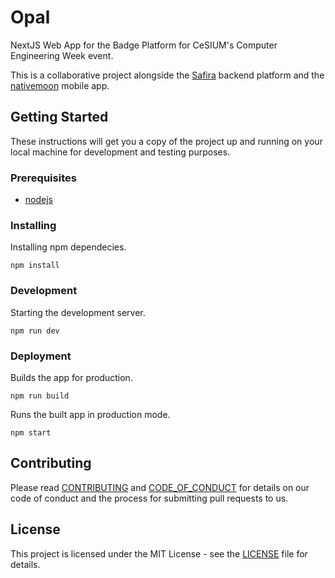 [safira]: https://github.com/cesium/safira
[nativemoon]: https://github.com/cesium/nativemoon

# Opal

NextJS Web App for the Badge Platform for CeSIUM's Computer Engineering Week
event.

This is a collaborative project alongside the [Safira][safira] backend platform
and the [nativemoon][nativemoon] mobile app.

## Getting Started

These instructions will get you a copy of the project up and running on your
local machine for development and testing purposes.

### Prerequisites

- [nodejs](https://nodejs.org/en/download/)

### Installing

Installing npm dependecies.

```shell
npm install
```

### Development

Starting the development server.

```shell
npm run dev
```

### Deployment

Builds the app for production.

```shell
npm run build
```

Runs the built app in production mode.

```shell
npm start
```

## Contributing

Please read [CONTRIBUTING](CONTRIBUTING.md) and
[CODE_OF_CONDUCT](CODE_OF_CONDUCT.md) for details on our code of conduct and
the process for submitting pull requests to us.

## License

This project is licensed under the MIT License - see the [LICENSE](LICENSE.txt)
file for details.
